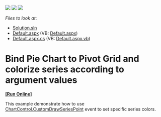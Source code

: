 <!-- default badges list -->
![](https://img.shields.io/endpoint?url=https://codecentral.devexpress.com/api/v1/VersionRange/128577048/10.1.8%2B)
[![](https://img.shields.io/badge/Open_in_DevExpress_Support_Center-FF7200?style=flat-square&logo=DevExpress&logoColor=white)](https://supportcenter.devexpress.com/ticket/details/E2720)
[![](https://img.shields.io/badge/📖_How_to_use_DevExpress_Examples-e9f6fc?style=flat-square)](https://docs.devexpress.com/GeneralInformation/403183)
<!-- default badges end -->
<!-- default file list -->
*Files to look at*:

* [Solution.sln](./CS/Solution.sln)
* [Default.aspx](./CS/WebSite/Default.aspx) (VB: [Default.aspx](./VB/WebSite/Default.aspx))
* [Default.aspx.cs](./CS/WebSite/Default.aspx.cs) (VB: [Default.aspx.vb](./VB/WebSite/Default.aspx.vb))
<!-- default file list end -->
# Bind Pie Chart to Pivot Grid and colorize series according to argument values
<!-- run online -->
**[[Run Online]](https://codecentral.devexpress.com/e2720/)**
<!-- run online end -->


<p>This example demonstrate how to use <a href="http://documentation.devexpress.com/#XtraCharts/DevExpressXtraChartsChartControl_CustomDrawSeriesPointtopic">ChartControl.CustomDrawSeriesPoint</a> event to set specific series colors.</p>

<br/>


